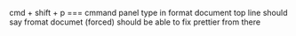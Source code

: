 cmd + shift + p === cmmand panel
type in format document
top line should say fromat documet (forced)
should be able to fix prettier from there